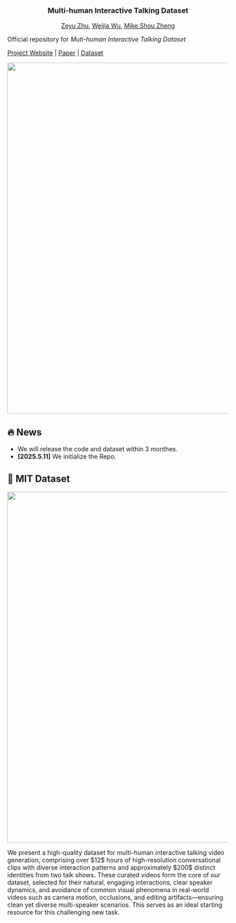 

<div align="center">
<h3>Multi-human Interactive Talking Dataset</h3>
<p align="center">
  <a href="https://zeyu-zhu.github.io/webpage/">Zeyu Zhu</a>, 
  <a href="https://sites.google.com/view/showlab">Weijia Wu</a>, 
  <a href="https://scholar.google.com/citations?user=NgjTRe4AAAAJ&hl=zh-CN">Mike Shou Zheng</a>
</p>
</div>

Official repository for *Muti-human Interactive Talking Dataset*

[Project Website]()  | [Paper]()  | [Dataset]()

<p align="center"><img src="assets/motivation.png" width="800px"/><br> </p>

## 🔥 News
* We will release the code and dataset within 3 monthes.
* **[2025.5.11]** We initialize the Repo.

## 💾 MIT Dataset

<p align="center"><img src="assets/dataset.png" width="800px"/><br> </p>

We present a high-quality dataset for multi-human interactive talking video generation, comprising over \$12\$ hours of high-resolution conversational clips with diverse interaction patterns and approximately \$200\$ distinct identities from two talk shows. These curated videos form the core of our dataset, selected for their natural, engaging interactions, clear speaker dynamics, and avoidance of common visual phenomena in real-world videos such as camera motion, occlusions, and editing artifacts—ensuring clean yet diverse multi-speaker scenarios. This serves as an ideal starting resource for this challenging new task.
